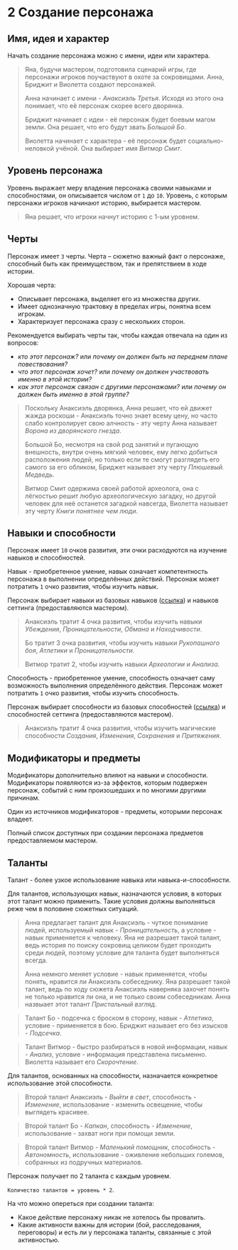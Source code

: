 # 2 Создание персонажа

## Имя, идея и характер

Начать создание персонажа можно с имени, идеи или характера.

>Яна, будучи мастером, подготовила сценарий игры, где персонажи игроков поучаствуют в охоте за сокровищами.
>Анна, Бриджит и Виолетта создают персонажей.
>
>Анна начинает с имени - _Анаксиэль Третья_. Исходя из этого она понимает, что её персонаж скорее всего дворянка.
>
>Бриджит начинает с идеи - её персонаж будет боевым магом земли. Она решает, что его будут звать _Большой Бо_.
>
>Виолетта начинает с характера - её персонаж будет социально-неловкой учёной. Она выбирает имя _Витмор Смит_.

## Уровень персонажа

Уровень выражает меру владения персонажа своими навыками и способностями, он описывается числом от `1` до `10`.
Уровень, с которым персонажи игроков начинают историю, выбирается мастером.

>Яна решает, что игроки начнут историю с 1-ым уровнем.

## Черты

Персонаж имеет `3` черты.
Черта – сюжетно важный факт о персонаже, способный быть как преимуществом, так и препятствием в ходе истории.

Хорошая черта:
- Описывает персонажа, выделяет его из множества других.
- Имеет однозначную трактовку в пределах игры, понятна всем игрокам.
- Характеризует персонажа сразу с нескольких сторон.

Рекомендуется выбирать черты так, чтобы каждая отвечала на один из вопросов:
- _кто этот персонаж?_ или _почему он должен быть на переднем плане повествования?_
- _что этот персонаж хочет?_ или _почему он должен участвовать именно в этой истории?_
- _как этот персонаж связан с другими персонажами?_ или _почему он должен быть именно в этой группе?_

>Поскольку Анаксиэль дворянка, Анна решает, что ей движет жажда роскоши -
>Анаксиэль точно знает всему цену, но часто слабо контролирует свою алчность -
>эту черту Анна называет _Ворона из дворянского гнезда_.
>
>Большой Бо, несмотря на свой род занятий и пугающую внешность, внутри очень мягкий человек,
>ему легко добиться расположения людей, но только если те смогут разглядеть его самого за его обликом,
>Бриджет называет эту черту _Плюшевый. Медведь._
>
>Витмор Смит одержима своей работой археолога,
>она с лёгкостью решит любую археологическую загадку, но другой человек для неё останется загадкой навсегда,
>Виолетта называет эту черту _Книги понятнее чем люди_.

## Навыки и способности

Персонаж имеет `10` очков развития, эти очки расходуются на изучение навыков и способностей.

Навык - приобретенное умение, навык означает компетентность персонажа в выполнении определённых действий.
Персонаж может потратить `1` очко развития, чтобы изучить навык.

Персонаж выбирает навыки из базовых навыков ([ссылка](../II_Основные_правила/1_Навыки.md))
и навыков сеттинга (предоставляются мастером).

>Анаксиэль тратит 4 очка развития, чтобы изучить навыки _Убеждения_, _Проницательности_, _Обмана_ и _Находчивости_.
>
>Бо тратит 3 очка развития, чтобы изучить навыки _Рукопашного боя_, _Атлетики_ и _Проницательности_.
>
>Витмор тратит 2, чтобы изучить навыки _Археологии_ и _Анализа_.

Способность - приобретенное умение, способность означает саму возможность выполнения определённого действия.
Персонаж может потратить `1` очко развития, чтобы изучить способность.

Персонаж выбирает способности из базовых способностей ([ссылка](../II_Основные_правила/5_Магические_способности.md))
и способностей сеттинга (предоставляются мастером).

>Анаксиэль тратит 4 очка развития, чтобы изучить магические способности _Создания_, _Изменения_, _Сохранения_ и _Притяжения_.

## Модификаторы и предметы

Модификаторы дополнительно влияют на навыки и способности.
Модификаторы появляются из-за эффектов, которым подвержен персонаж, событий с ним произошедших и по многими другими причинам.

Один из источников модификаторов - предметы, которыми персонаж владеет.

Полный список доступных при создании персонажа предметов предоставляемом мастером.

## Таланты

Талант - более узкое использование навыка или навыка-и-способности.

Для талантов, использующих навык, назначаются условия, в которых этот талант можно применить.
Такие условия должны выполняться реже чем в половине сюжетных ситуаций.

>Анна предлагает талант для Анаксиэль - чуткое понимание людей, используемый навык - _Проницательность_,
>а условие - навык применяется к человеку. 
>Яна не разрешает такой талант, ведь история по поиску сокровищ целиком будет проходить среди людей,
>поэтому условие для таланта будет выполняться всегда.
>
>Анна немного меняет условие - навык применяется, чтобы понять, нравится ли Анаксиэль собеседнику.
>Яна разрешает такой талант, ведь по ходу сюжета Анаксиэль наверняка захочет понять не только нравится ли она,
>и не только своим собеседникам.
>Анна назвыает этот талант _Пристальный взгляд_.

>Талант Бо - подсечка с броском в сторону, навык - _Атлетика_, условие - применяется в бою.
>Бриджит называет его без изысков - _Подсечка_.

>Талант Витмор - быстро разбираться в новой информации, навык - _Анализ_, условие - информация представлена письменно.
>Виолетта называет его _Скорочтение_.

Для талантов, основанных на способности, назначается конкретное использование этой способности.

>Второй талант Анаксиэль - _Выйти в свет_, способность - _Изменение_,
>использование - изменить освещение, чтобы выглядеть красивее.

>Второй талант Бо - _Капкан_, способность - _Изменение_, использование - захват ноги при помощи земли.

>Второй талант Витмор - _Маленький помощник_, способность - _Автономность_,
>использование - оживление небольших големов, собранных из подручных материалов.

Персонаж получает по 2 таланта с каждым уровнем.

`Количество талантов = уровень * 2`.

На что можно опереться при создании таланта:
- Какое действие персонажу никак не хотелось бы провалить.
- Какие активности важны для истории (бой, расследования, переговоры)
  и есть ли у персонажа таланты, связанные с этой активностью.